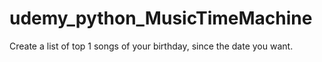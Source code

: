 # udemy_python_MusicTimeMachine
Create a list of top 1 songs of your birthday, since the date you want.
